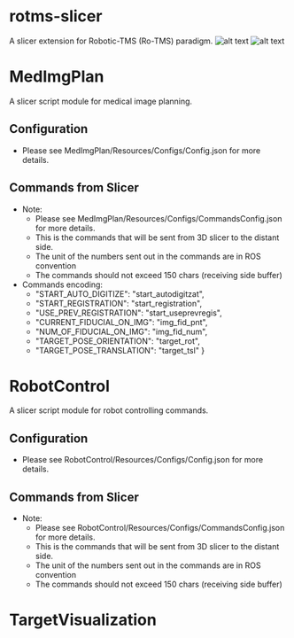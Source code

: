 # rotms-slicer
A slicer extension for Robotic-TMS (Ro-TMS) paradigm.
![alt text](https://github.com/bingogome/documents/blob/main/rotms-slicer/rotms-ui.png)
![alt text](https://github.com/bingogome/documents/blob/main/rotms-slicer/rotms-visual.png)
# MedImgPlan
A slicer script module for medical image planning. 

## Configuration
- Please see MedImgPlan/Resources/Configs/Config.json for more details.

## Commands from Slicer
- Note:
  - Please see MedImgPlan/Resources/Configs/CommandsConfig.json for more details.
  - This is the commands that will be sent from 3D slicer to the distant side.
  - The unit of the numbers sent out in the commands are in ROS convention
  - The commands should not exceed 150 chars (receiving side buffer)
- Commands encoding:
  - "START_AUTO_DIGITIZE": "start_autodigitzat",
  - "START_REGISTRATION": "start_registration",
  - "USE_PREV_REGISTRATION": "start_useprevregis",
  - "CURRENT_FIDUCIAL_ON_IMG": "img_fid_pnt",
  - "NUM_OF_FIDUCIAL_ON_IMG": "img_fid_num",
  - "TARGET_POSE_ORIENTATION": "target_rot",
  - "TARGET_POSE_TRANSLATION": "target_tsl"
}

# RobotControl
A slicer script module for robot controlling commands. 

## Configuration
- Please see RobotControl/Resources/Configs/Config.json for more details.

## Commands from Slicer
- Note:
  - Please see RobotControl/Resources/Configs/CommandsConfig.json for more details.
  - This is the commands that will be sent from 3D slicer to the distant side.
  - The unit of the numbers sent out in the commands are in ROS convention
  - The commands should not exceed 150 chars (receiving side buffer)

# TargetVisualization
